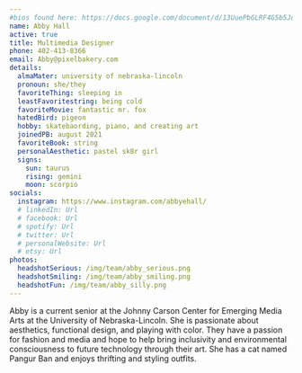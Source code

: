 ```yaml
---
#bios found here: https://docs.google.com/document/d/13UuePbGLRF4G5b5JoEe2Vua3NukZ1-QwRW4Oisnd8lI/edit#
name: Abby Hall
active: true
title: Multimedia Designer
phone: 402-413-8366
email: Abby@pixelbakery.com
details:
  almaMater: university of nebraska-lincoln
  pronoun: she/they
  favoriteThing: sleeping in
  leastFavoritestring: being cold
  favoriteMovie: fantastic mr. fox
  hatedBird: pigeon
  hobby: skatebaording, piano, and creating art
  joinedPB: august 2021
  favoriteBook: string
  personalAesthetic: pastel sk8r girl
  signs:
    sun: taurus
    rising: gemini
    moon: scorpio
socials:
  instagram: https://www.instagram.com/abbyehall/
  # linkedIn: Url
  # facebook: Url
  # spotify: Url
  # twitter: Url
  # personalWebsite: Url
  # etsy: Url
photos:
  headshotSerious: /img/team/abby_serious.png
  headshotSmiling: /img/team/abby_smiling.png
  headshotFun: /img/team/abby_silly.png
---
```


Abby is a current senior at the Johnny Carson Center for Emerging Media Arts at the University of Nebraska-Lincoln. She is passionate about aesthetics, functional design, and playing with color. They have a passion for fashion and media and hope to help bring inclusivity and environmental consciousness to future technology through their art. She has a cat named Pangur Ban and enjoys thrifting and styling outfits.
